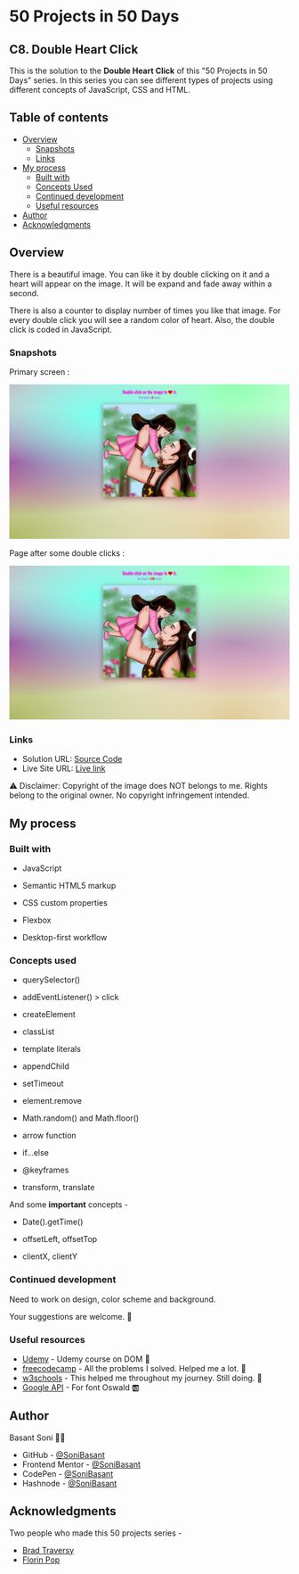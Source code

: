 # 50 Projects in 50 Days

## C8. Double Heart Click

This is the solution to the **Double Heart Click** of this "50 Projects in 50 Days" series. In this series you can see different types of projects using different concepts of JavaScript, CSS and HTML.

## Table of contents

- [Overview](#overview)
  - [Snapshots](#snapshots)
  - [Links](#links)
- [My process](#my-process)
  - [Built with](#built-with)
  - [Concepts Used](#concepts-used)
  - [Continued development](#continued-development)
  - [Useful resources](#useful-resources)
- [Author](#author)
- [Acknowledgments](#acknowledgments)

## Overview

There is a beautiful image. You can like it by double clicking on it and a heart will appear on the image. It will be expand and fade away within a second.

There is also a counter to display number of times you like that image. For every double click you will see a random color of heart. Also, the double click is coded in JavaScript.

### Snapshots

Primary screen :

![Double Heart Click](Images/Double-heart-click-snap-1.png)

Page after some double clicks :

![Double Heart Click](Images/Double-heart-click-snap-2.png)

### Links

- Solution URL: [Source Code](https://github.com/SoniBasant/50-Projects-on-JS-DOM/tree/main/C8.%20Double%20Heart%20Click)
- Live Site URL: [Live link](https://sonibasant.github.io/50-Projects-on-JS-DOM/C8.%20Double%20Heart%20Click/doubleHeartClick.html)

⚠️ Disclaimer: Copyright of the image does NOT belongs to me. Rights belong to the original owner. No copyright infringement intended.

## My process

### Built with

- JavaScript

- Semantic HTML5 markup

- CSS custom properties

- Flexbox

- Desktop-first workflow

### Concepts used

- querySelector()
- addEventListener() > click

- createElement
- classList

- template literals
- appendChild
- setTimeout
- element.remove
- Math.random() and Math.floor()
- arrow function
- if...else
- @keyframes
- transform, translate

And some **important** concepts -

- Date().getTime()

- offsetLeft, offsetTop
- clientX, clientY

### Continued development

Need to work on design, color scheme and background.

Your suggestions are welcome. 🙌

### Useful resources

- [Udemy](https://www.udemy.com/course/50-projects-50-days/) - Udemy course on DOM 🤝
- [freecodecamp](https://www.freecodecamp.org/) - All the problems I solved. Helped me a lot. 🙌
- [w3schools](https://www.w3schools.com) - This helped me throughout my journey. Still doing. 🙂
- [Google API](https://fonts.googleapis.com/css?family=Oswald) - For font Oswald 🆎

## Author

Basant Soni 👨‍💻

- GitHub - [@SoniBasant](https://github.com/SoniBasant)
- Frontend Mentor - [@SoniBasant](https://www.frontendmentor.io/profile/SoniBasant)
- CodePen - [@SoniBasant](https://codepen.io/sonibasant)
- Hashnode - [@SoniBasant](https://sonibasant.hashnode.dev/)

## Acknowledgments

Two people who made this 50 projects series -

- [Brad Traversy](https://github.com/bradtraversy)
- [Florin Pop](https://github.com/florinpop17)
